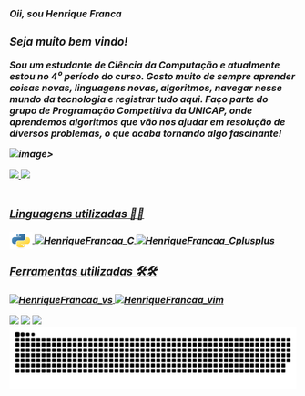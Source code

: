 <head><i><h3>
  Oii, sou Henrique Franca
<head><i><h3>
  Seja muito bem vindo!
</h3></i></head>
<p>

Sou um estudante de Ciência da Computação e atualmente estou no 4⁰ período do curso. Gosto muito de sempre aprender coisas novas, linguagens novas, algoritmos, navegar nesse mundo da tecnologia e registrar tudo aqui. Faço parte do grupo de Programação Competitiva da UNICAP, onde aprendemos algoritmos que vão nos ajudar em resolução de diversos problemas, o que acaba tornando algo fascinante!

<div style="align">
  
  ![image](https://github.com/user-attachments/assets/faa45544-5409-475d-92aa-8a2114e80f87)>

</div>


<div>
  <a href="https://github.com/HenriqueFrancaa">
  <img height="150em" src="https://github-readme-stats.vercel.app/api?username=HenriqueFrancaa&show_icons=true&theme=transparent&include_all_commits=true&count_private=true"/>
 
   <img height="150em" src="https://github-readme-stats.vercel.app/api/top-langs/?username=HenriqueFrancaa&layout=compact&langs_count=16&theme=transparent"/>
  
  <div style="display: inline_block"><br>
<head><i><h3>
  Linguagens utilizadas 🧠🧠
</h3></i></head>
<p>
    
  <img align="center" alt="HenriqueFrancaa_Python" height="30" width="40" src="https://raw.githubusercontent.com/devicons/devicon/master/icons/python/python-original.svg">
  <img align="center" alt="HenriqueFrancaa_C" height="30" width="40" src="https://cdn.jsdelivr.net/gh/devicons/devicon/icons/c/c-original.svg">
  <img align="center" alt="HenriqueFrancaa_Cplusplus" height="30" width="40" src="https://cdn.jsdelivr.net/gh/devicons/devicon/icons/cplusplus/cplusplus-original.svg">

<head><i><h3>
  Ferramentas utilizadas 🛠️🛠
</h3></i></head>
<p>

<img align="center" alt="HenriqueFrancaa_vs" height="30" width="40" src="https://cdn.jsdelivr.net/gh/devicons/devicon/icons/vscode/vscode-original.svg">
 <img align="center" alt="HenriqueFrancaa_vim" height="30" width="40" src="https://cdn.jsdelivr.net/gh/devicons/devicon/icons/vim/vim-original.svg">

</div>
<div>
  <a href="https://instagram.com/henriq.francaa" target="_blank"><img src="https://img.shields.io/badge/-Instagram-%23E4405F?style=for-the-badge&logo=instagram&logoColor=white" target="_blank"></a> 
  <a href = "mailto:henrique23.franca@gmail.com"><img src="https://img.shields.io/badge/-Gmail-%23333?style=for-the-badge&logo=gmail&logoColor=white" target="_blank"></a>
  <a href="https://www.linkedin.com/in/henrique-franca-16390125b" target="_blank"><img src="https://img.shields.io/badge/-LinkedIn-%230077B5?style=for-the-badge&logo=linkedin&logoColor=white" target="_blank"></a> 
 
<picture>
  <source media="(prefers-color-scheme: dark)" srcset="https://raw.githubusercontent.com/platane/platane/output/github-contribution-grid-snake-dark.svg">
  <source media="(prefers-color-scheme: light)" srcset="https://raw.githubusercontent.com/platane/platane/output/github-contribution-grid-snake.svg">
  <img alt="github contribution grid snake animation" src="https://raw.githubusercontent.com/platane/platane/output/github-contribution-grid-snake.svg">
</picture>
 
</div>
